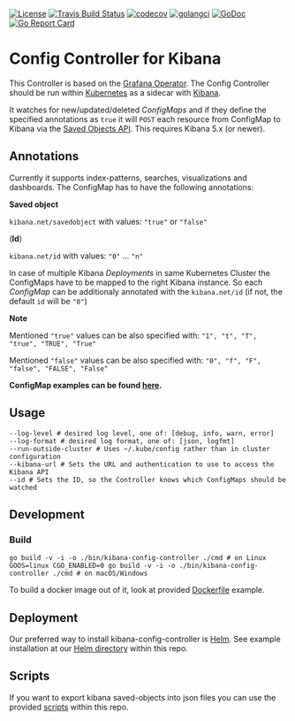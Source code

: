 [![License](https://img.shields.io/badge/License-Apache%202.0-blue.svg)](https://opensource.org/licenses/Apache-2.0)
[![Travis Build Status](https://travis-ci.org/dbsystel/kibana-config-controller/.svg?branch=master)](https://travis-ci.org/dbsystel/kibana-config-controller/)
[![codecov](https://codecov.io/gh/dbsystel/kibana-config-controller//branch/master/graph/badge.svg)](https://codecov.io/gh/dbsystel/kibana-config-controller/)
[![golangci](https://golangci.com/badges/github.com/dbsystel/kibana-config-controller/.svg)](https://golangci.com/r/github.com/dbsystel/kibana-config-controller/)
[![GoDoc](https://godoc.org/github.com/dbsystel/kibana-config-controller/?status.svg)](http://godoc.org/github.com/dbsystel/kibana-config-controller/)
[![Go Report Card](https://goreportcard.com/badge/github.com/dbsystel/kibana-config-controller/)](https://goreportcard.com/report/github.com/dbsystel/kibana-config-controller/)

# Config Controller for Kibana
This Controller is based on the [Grafana Operator](https://github.com/tsloughter/grafana-operator). The Config Controller should be run within [Kubernetes](https://github.com/kubernetes/kubernetes) as a sidecar with [Kibana](https://github.com/elastic/kibana).

It watches for new/updated/deleted *ConfigMaps* and if they define the specified annotations as `true` it will `POST` each resource from ConfigMap to Kibana via the [Saved Objects API](https://www.elastic.co/guide/en/kibana/current/saved-objects-api.html). This requires Kibana 5.x (or newer).

## Annotations

Currently it supports index-patterns, searches, visualizations and dashboards. The ConfigMap has to have the following annotations:

**Saved object**

`kibana.net/savedobject` with values: `"true"` or `"false"`

(**Id**)

`kibana.net/id` with values: `"0"` ... `"n"`

In case of multiple Kibana *Deployments* in same Kubernetes Cluster the ConfigMaps have to be mapped to the right Kibana instance.
So each *ConfigMap* can be additionaly annotated with the `kibana.net/id` (if not, the default `id` will be `"0"`)

**Note**

Mentioned `"true"` values can be also specified with: `"1", "t", "T", "true", "TRUE", "True"`

Mentioned `"false"` values can be also specified with: `"0", "f", "F", "false", "FALSE", "False"`

**ConfigMap examples can be found [here](configmap-examples).**

## Usage
```
--log-level # desired log level, one of: [debug, info, warn, error]
--log-format # desired log format, one of: [json, logfmt]
--run-outside-cluster # Uses ~/.kube/config rather than in cluster configuration
--kibana-url # Sets the URL and authentication to use to access the Kibana API
--id # Sets the ID, so the Controller knows which ConfigMaps should be watched
```

## Development
### Build
```
go build -v -i -o ./bin/kibana-config-controller ./cmd # on Linux
GOOS=linux CGO_ENABLED=0 go build -v -i -o ./bin/kibana-config-controller ./cmd # on macOS/Windows
```
To build a docker image out of it, look at provided [Dockerfile](Dockerfile) example.


## Deployment
Our preferred way to install kibana-config-controller is [Helm](https://helm.sh/). See example installation at our [Helm directory](helm) within this repo.

## Scripts
If you want to export kibana saved-objects into json files you can use the provided [scripts](scripts) within this repo.
